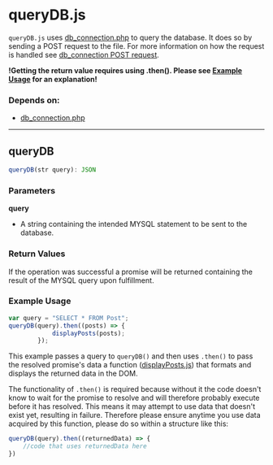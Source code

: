 # queryDB.js

``queryDB.js`` uses [db_connection.php][db_connection.php] to query the database. 
It does so by sending a POST request to the file. For more information on how the 
request is handled see 
[db_connection POST request][db_connection.php/POST].

**!Getting the return value requires using .then(). Please see [Example Usage](#example-usage) for an explanation!**

[db_connection.php]: db_connection.php.md
[db_connection.php/POST]: db_connection.php.md#on-post-request
[displayPosts.js]: displayPosts.js.md

### Depends on:
- [db_connection.php][db_connection.php]
---

## queryDB

```JavaScript
queryDB(str query): JSON
```

### Parameters

**query**

- A string containing the intended MYSQL statement to be sent to the database.

### Return Values

If the operation was successful a promise will be returned containing the 
result of the MYSQL query upon fulfillment.

### Example Usage

```JavaScript
var query = "SELECT * FROM Post";
queryDB(query).then((posts) => {
            displayPosts(posts);
        });
```

This example passes a query to ``queryDB()`` and then uses ``.then()`` to pass the 
resolved promise's data a function ([displayPosts.js][displayPosts.js]) that 
formats and displays the returned data in the DOM.

The functionality of ``.then()`` is required because without it the code doesn't know to wait for the promise to resolve and will therefore probably execute before it has resolved. This means it may attempt to use data that doesn't exist yet, resulting in failure. Therefore please ensure anytime you use data acquired by this function, please do so within a structure like this:

```JavaScript
queryDB(query).then((returnedData) => {
    //code that uses returnedData here
})
```